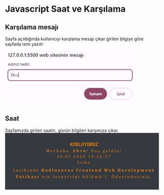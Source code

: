# Javascript Saat ve Karşılama
## Karşılama mesajı
Sayfa açıldığında kullanıcıyı karşlama mesajı çıkar girilen bilgiye göre sayfada ismi yazılır
![image](adsiz.png)

## Saat
Sayfamızda girilen saatin, günün bilgileri karşımıza çıkar.
![image](saatvekarsilama.png)
